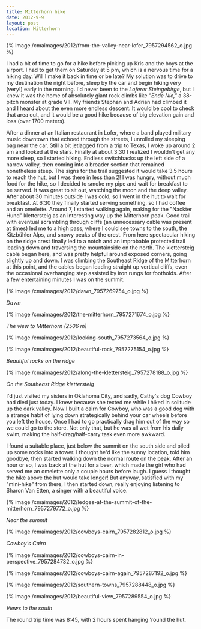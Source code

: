 ```yaml
---
title: Mitterhorn hike
date: 2012-9-9
layout: post
location: Mitterhorn
---
```


{% image /cmaimages/2012/from-the-valley-near-lofer_7957294562_o.jpg %}
  
I had a bit of time to go for a hike before picking up Kris and the boys
at the airport. I had to get them on Saturday at 5 pm, which is a nervous
time for a hiking day. Will I make it back in time or be late? My solution
was to drive to my destination the night before, sleep by the car and begin
hiking very (very!) early in the morning. I'd never been to the _Loferer Steingebirge_,
but I knew it was the home of absolutely giant rock climbs like _"Ende Nie,"_ a
38-pitch monster at grade VII. My friends Stephan and Adrian had climbed
it and I heard about the even more endless descent. It would be cool to
check that area out, and it would be a good hike because of big elevation
gain and loss (over 1700 meters).
  
  
After a dinner at an Italian restaurant in Lofer, where a band played
military music downtown that echoed through the streets, I unrolled my
sleeping bag near the car. Still a bit jetlagged from a trip to Texas,
I woke up around 2 am and looked at the stars. Finally at about 3:30 I
realized I wouldn't get any more sleep, so I started hiking. Endless switchbacks
up the left side of a narrow valley, then coming into a broader section
that remained nonetheless steep. The signs for the trail suggested it would
take 3.5 hours to reach the hut, but I was there in less than 2! I was
hungry, without much food for the hike, so I decided to smoke my pipe and
wait for breakfast to be served. It was great to sit out, watching the
moon and the deep valley. After about 30 minutes outside I was cold, so
I went in the hut to wait for breakfast. At 6:30 they finally started serving
something, so I had coffee and an omelette. Around 7, I started walking
again, making for the "Nackter Hund" klettersteig as an interesting way
up the Mitterhorn peak. Good trail with eventual scrambling through cliffs
(an unnecessary cable was present at times) led me to a high pass, where
I could see towns to the south, the Kitzbühler Alps, and snowy peaks of
the crest. From here spectacular hiking on the ridge crest finally led
to a notch and an improbable protected trail leading down and traversing
the mountainside on the north. The klettersteig cable began here, and was
pretty helpful around exposed corners, going slightly up and down. I was
climbing the Southeast Ridge of the Mitterhorn at this point, and the cables
began leading straight up vertical cliffs, even the occasional overhanging
step assisted by iron rungs for footholds. After a few entertaining minutes
I was on the summit.
  
  
{% image /cmaimages/2012/dawn_7957269754_o.jpg %}
  
_Dawn_
  
{% image /cmaimages/2012/the-mitterhorn_7957271674_o.jpg %}
  
_The view to Mitterhorn (2506 m)_
  
{% image /cmaimages/2012/looking-south_7957273564_o.jpg %}
  
{% image /cmaimages/2012/beautiful-rock_7957275154_o.jpg %}
  
_Beautiful rocks on the ridge_
  
{% image /cmaimages/2012/along-the-klettersteig_7957278188_o.jpg %}
  
_On the Southeast Ridge klettersteig_
  
  
I'd just visited my sisters in Oklahoma City, and sadly, Cathy's dog Cowboy
had died just today. I knew because she texted me while I hiked in solitude
up the dark valley. Now I built a cairn for Cowboy, who was a good dog
with a strange habit of lying down strategically behind your car wheels
before you left the house. Once I had to go practically drag him out of
the way so we could go to the store. Not only that, but he was all wet
from his daily swim, making the half-drag/half-carry task even more awkward.
  
  
I found a suitable place, just below the summit on the south side and
piled up some rocks into a tower. I thought he'd like the sunny location,
told him goodbye, then started walking down the normal route on the peak.
After an hour or so, I was back at the hut for a beer, which made the girl
who had served me an omelette only a couple hours before laugh. I guess
I thought the hike above the hut would take longer! But anyway, satisfied
with my "mini-hike" from there, I then started down, really enjoying listening
to Sharon Van Etten, a singer with a beautiful voice.
  
  
{% image /cmaimages/2012/ledges-at-the-summit-of-the-mitterhorn_7957279772_o.jpg %}
  
_Near the summit_
  
{% image /cmaimages/2012/cowboys-cairn_7957282812_o.jpg %}
  
_Cowboy's Cairn_
  
{% image /cmaimages/2012/cowboys-cairn-in-perspective_7957284732_o.jpg %}
  
{% image /cmaimages/2012/cowboys-cairn-again_7957287192_o.jpg %}
  
  
{% image /cmaimages/2012/southern-towns_7957288448_o.jpg %}
  
{% image /cmaimages/2012/beautiful-view_7957289554_o.jpg %}
  
_Views to the south_
  
  
The round trip time was 8:45, with 2 hours spent hanging 'round the hut.
